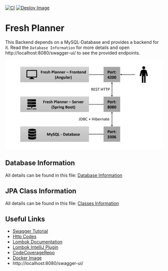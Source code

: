 [![CI](https://github.com/FoodAppGroup/FoodApp-Server/actions/workflows/ci.yml/badge.svg)](https://github.com/FoodAppGroup/FoodApp-Server/actions/workflows/ci.yml)
[![Deploy Image](https://github.com/FoodAppGroup/FoodApp-Server/actions/workflows/deploy-image.yml/badge.svg)](https://github.com/FoodAppGroup/FoodApp-Server/actions/workflows/deploy-image.yml)

# Fresh Planner

This Backend depends on a MySQL-Database and provides a backend for it. Read the `Database Information` for more details
and open http://localhost:8080/swagger-ui/ to see the provided endpoints.

![System Modelling](.documentation/files/Modelling_System.png)

## Database Information

All details can be found in this file: [Database Information](.documentation/database.md)

## JPA Class Information

All details can be found in this file: [Classes Information](.documentation/java_classes.md)

## Useful Links

* [Swagger Tutorial](https://www.baeldung.com/swagger-2-documentation-for-spring-rest-api)
* [Http Codes](https://en.wikipedia.org/wiki/List_of_HTTP_status_codes)
* [Lombok Documentation](https://projectlombok.org/features/Data)
* [Lombok IntelliJ Plugin](https://plugins.jetbrains.com/plugin/6317-lombok)
* [CodeCoverageRepo](https://about.codecov.io/)
* [Docker Image](https://hub.docker.com/r/felixsteinke/private/tags)
* http://localhost:8080/swagger-ui/
